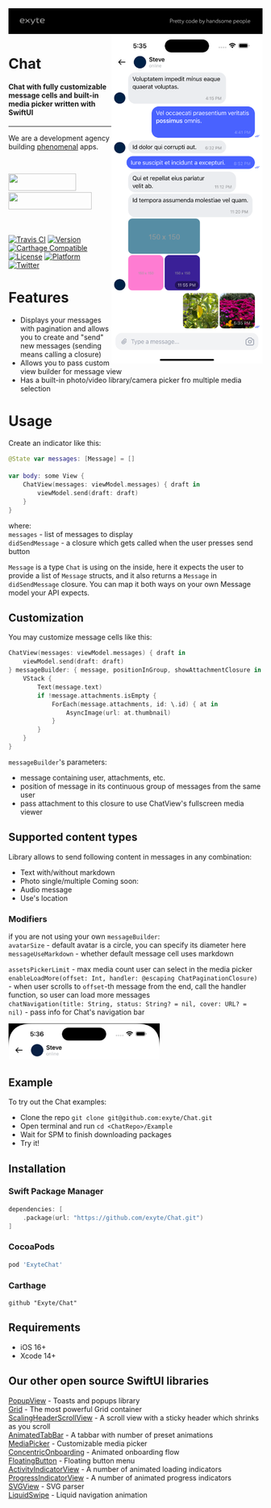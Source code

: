<img src="https://raw.githubusercontent.com/exyte/media/master/common/header.png">
<img align="right" src="https://raw.githubusercontent.com/exyte/media/master/Chat/pic1.png" width="300">

<p><h1 align="left">Chat</h1></p>

<p><h4>Chat with fully customizable message cells and built-in media picker written with SwiftUI</h4></p>

___

<p> We are a development agency building
  <a href="https://clutch.co/profile/exyte#review-731233">phenomenal</a> apps.</p>

</br>

<a href="https://exyte.com/contacts"><img src="https://i.imgur.com/vGjsQPt.png" width="134" height="34"></a> <a href="https://twitter.com/exyteHQ"><img src="https://i.imgur.com/DngwSn1.png" width="165" height="34"></a>

</br></br>
[![Travis CI](https://travis-ci.org/exyte/Chat.svg?branch=master)](https://travis-ci.org/exyte/Chat)
[![Version](https://img.shields.io/cocoapods/v/Chat.svg?style=flat)](http://cocoapods.org/pods/ExyteChat)
[![Carthage Compatible](https://img.shields.io/badge/Carthage-compatible-0473B3.svg?style=flat)](https://github.com/Carthage/Carthage)
[![License](https://img.shields.io/cocoapods/l/ExyteChat.svg?style=flat)](http://cocoapods.org/pods/ExyteChat)
[![Platform](https://img.shields.io/cocoapods/p/ExyteChat.svg?style=flat)](http://cocoapods.org/pods/ExyteChat)
[![Twitter](https://img.shields.io/badge/Twitter-@exyteHQ-blue.svg?style=flat)](http://twitter.com/exyteHQ)

# Features
- Displays your messages with pagination and allows you to create and "send" new messages (sending means calling a closure)
- Allows you to pass custom view builder for message view
- Has a built-in photo/video library/camera picker fro multiple media selection

# Usage

Create an indicator like this:
```swift
@State var messages: [Message] = []

var body: some View {
    ChatView(messages: viewModel.messages) { draft in
        viewModel.send(draft: draft)
    }
}
```
where:  
   `messages` - list of messages to display  
   `didSendMessage` - a closure which gets called when the user presses send button  

`Message` is a type `Chat` is using on the inside, here it expects the user to provide a list of `Message` structs, and it also returns a `Message` in `didSendMessage` closure. You can map it both ways on your own Message model your API expects.

## Customization
You may customize message cells like this: 
```swift
ChatView(messages: viewModel.messages) { draft in
    viewModel.send(draft: draft)
} messageBuilder: { message, positionInGroup, showAttachmentClosure in
    VStack {
        Text(message.text)
        if !message.attachments.isEmpty {
            ForEach(message.attachments, id: \.id) { at in
                AsyncImage(url: at.thumbnail)
            }
        }
    }
}
```
`messageBuilder`'s parameters:  
- message containing user, attachments, etc.   
- position of message in its continuous group of messages from the same user     
- pass attachment to this closure to use ChatView's fullscreen media viewer     

## Supported content types
Library allows to send following content in messages in any combination:
- Text with/without markdown
- Photo single/multiple
Coming soon:
- Audio message
- Use's location

### Modifiers
if you are not using your own `messageBuilder`:   
`avatarSize` - default avatar is a circle, you can specify its diameter here   
`messageUseMarkdown` - whether default message cell uses markdown     

`assetsPickerLimit` - max media count user can select in the media picker      
`enableLoadMore(offset: Int, handler: @escaping ChatPaginationClosure)` - when user scrolls to `offset`-th message from the end, call the handler function, so user can load more messages       
`chatNavigation(title: String, status: String? = nil, cover: URL? = nil)` - pass info for Chat's navigation bar  

<img src="https://raw.githubusercontent.com/exyte/media/master/Chat/pic2.png" width="300">

## Example

To try out the Chat examples:
- Clone the repo `git clone git@github.com:exyte/Chat.git`
- Open terminal and run `cd <ChatRepo>/Example`
- Wait for SPM to finish downloading packages
- Try it!

## Installation

### Swift Package Manager

```swift
dependencies: [
    .package(url: "https://github.com/exyte/Chat.git")
]
```

### CocoaPods

```ruby
pod 'ExyteChat'
```

### Carthage

```ogdl
github "Exyte/Chat"
```

## Requirements

* iOS 16+
* Xcode 14+

## Our other open source SwiftUI libraries
[PopupView](https://github.com/exyte/PopupView) - Toasts and popups library    
[Grid](https://github.com/exyte/Grid) - The most powerful Grid container    
[ScalingHeaderScrollView](https://github.com/exyte/ScalingHeaderScrollView) - A scroll view with a sticky header which shrinks as you scroll  
[AnimatedTabBar](https://github.com/exyte/AnimatedTabBar) - A tabbar with number of preset animations         
[MediaPicker](https://github.com/exyte/mediapicker) - Customizable media picker     
[ConcentricOnboarding](https://github.com/exyte/ConcentricOnboarding) - Animated onboarding flow    
[FloatingButton](https://github.com/exyte/FloatingButton) - Floating button menu    
[ActivityIndicatorView](https://github.com/exyte/ActivityIndicatorView) - A number of animated loading indicators     
[ProgressIndicatorView](https://github.com/exyte/ProgressIndicatorView) - A number of animated progress indicators    
[SVGView](https://github.com/exyte/SVGView) - SVG parser    
[LiquidSwipe](https://github.com/exyte/LiquidSwipe) - Liquid navigation animation    

